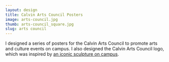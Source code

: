 ```yaml
---
layout: design
title: Calvin Arts Council Posters
image: arts-council.jpg
thumb: arts-council_square.jpg
slug: arts council
---
```

I designed a series of posters for the Calvin Arts Council to promote arts and culture events on campus. I also designed the Calvin Arts Council logo, which was inspired by [an iconic sculpture on campus](http://www.calvin.edu/academic/cas/news/cheese/cheese.jpg).
